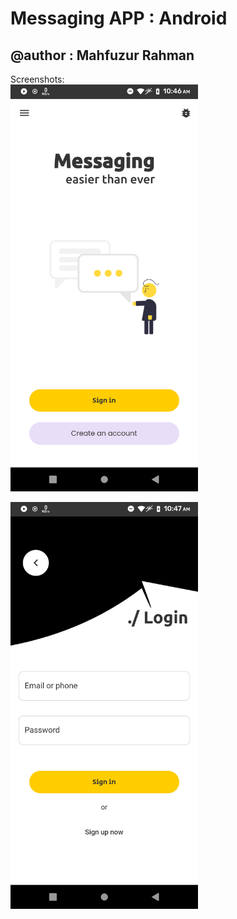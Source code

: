 # Messaging APP : Android
## @author : Mahfuzur Rahman

Screenshots:
<br>
<img src="https://github.com/iMahfuzurX/messaging_app/raw/master/screenshots/landing_page.png" width=300>
<!-- <br> -->
<img src="https://github.com/iMahfuzurX/messaging_app/raw/master/screenshots/login_page.png" width=300>
